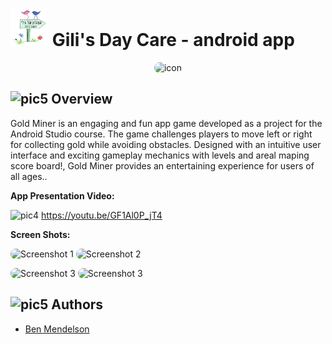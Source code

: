 <h1><img src="https://github.com/mendelson44/Gili-s-Day-Care/blob/main/app/src/main/res/drawable/daycare_logo.png?raw=true" alt=pic5 width="60" height="60"> Gili's Day Care - android app </h1>


<p align= center>
  <img src="https://github.com/user-attachments/assets/4ba932a6-0c31-462a-a064-8683487aeb5c" alt="icon" width="300" style="border-radius: 30px;">
</p>

<h2><img src="https://github.com/YosiBs/Gotcha-App/assets/105666011/558f0957-6604-47a4-a202-66a02a2835e7" alt=pic5 width="40" height="40"> Overview</h2>
<p>   Gold Miner is an engaging and fun app game developed as a project for the Android Studio course. 
      The game challenges players to move left or right for collecting gold while avoiding obstacles. 
      Designed with an intuitive user interface and exciting gameplay mechanics with levels and areal maping score board!, Gold Miner provides an entertaining experience for users of all ages..</p>

<p><strong>App Presentation Video:</strong></p>

<img src="https://github.com/YosiBs/Pokemon-Escape-Mobile-Game/assets/105666011/6d846434-ee90-420d-83a4-f6d86066bb71" alt="pic4" width="40" height="40"> https://youtu.be/GF1Al0P_jT4

<p><strong>Screen Shots:</strong></p>

<img src="https://github.com/user-attachments/assets/bfc5619d-8a6c-4e03-8c30-89685a52b726" alt="Screenshot 1" width="250" style="border-radius: 10px;">
<img src="https://github.com/user-attachments/assets/f164c05c-907d-4b02-ad91-4aa28c3c349c" alt="Screenshot 2" width="250" style="border-radius: 10px;">
<p></p>
<img src="https://github.com/user-attachments/assets/536689ef-9f7b-47f9-8ab6-8658be6cc965" alt="Screenshot 3" width="250" style="border-radius: 10px;">
<img src="https://github.com/user-attachments/assets/6043ebac-e44f-49b4-8cad-44c1c1d9a0bc" alt="Screenshot 3" width="250" style="border-radius: 10px;">

<h2><img src="https://github.com/YosiBs/Gotcha-App/assets/105666011/9f5d6637-b1e1-4037-8f60-64388e5ab109" alt=pic5 width="40" height="40"> Authors</h2>
<ul>
    <li><a href="https://github.com/mendelson44">Ben Mendelson</a></li>
</ul>


